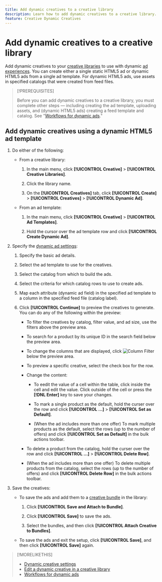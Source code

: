 ```yaml
---
title: Add dynamic creatives to a creative library
description: Learn how to add dynamic creatives to a creative library.
feature: Creative Dynamic Creatives
---
```

# Add dynamic creatives to a creative library

Add dynamic creatives to your [creative libraries](creative-library-manage.md) to use with dynamic [ad experiences](/help/creative/experiences/experience-about.md). You can create either a single static HTML5 ad or dynamic HTML5 ads from a single ad template. For dynamic HTML5 ads, use assets in specified catalogs that were created from feed files.

>[!PREREQUISITES]
>
>Before you can add dynamic creatives to a creative library, you must complete other steps &mdash; including creating the ad template, uploading assets, and (dynamic HTML5 ads) creating a feed template and catalog. See "[Workflows for dynamic ads](/help/creative/introduction/workflow-dynamic-ads.md)."

<!-- This does't work for me 9/24 -- I still have to select a catalog:

## Add dynamic creatives using a static HTML5 ad template

1. In the main menu, click **[!UICONTROL Creative]** > **[!UICONTROL Creative Libraries]**.

1. Click the library name.

1. On the **[!UICONTROL Creatives]** tab, click **[!UICONTROL Create]** > **[!UICONTROL Creatives]** > **[!UICONTROL Dynamic Ad]**.

1. Specify the [dynamic ad settings](/help/creative/creative-libraries/creative-settings-dynamic.md#dynamic-ad-settings-static-html5):

   1. On the [!UICONTROL Basic Details] tab, specify the ad details and the clickURL.

   1. Click **[!UICONTROL Process]**.

   1. On the [!UICONTROL Attributes Details] tab, specify the dynamic ad attributes.

1. Click **[!UICONTROL Save]**.

-->

## Add dynamic creatives using a dynamic HTML5 ad template

1. Do either of the following:

   * From a creative library:

     1. In the main menu, click **[!UICONTROL Creative]** > **[!UICONTROL Creative Libraries]**.
     
     1. Click the library name.
     
     1. On the **[!UICONTROL Creatives]** tab, click **[!UICONTROL Create]** > **[!UICONTROL Creatives]** > **[!UICONTROL Dynamic Ad]**.

   * From an ad template:

     1. In the main menu, click **[!UICONTROL Creative]** > **[!UICONTROL Ad Templates]**.
     
     1. Hold the cursor over the ad template row and click **[!UICONTROL Create Dynamic Ad]**.

1. Specify the [dynamic ad settings](/help/creative/creative-libraries/creative-settings-dynamic.md):

   1. Specify the basic ad details.
   
   1. Select the ad template to use for the creatives.
   
   1. Select the catalog from which to build the ads.

   1. Select the criteria for which catalog rows to use to create ads.
   
   1. Map each attribute (dynamic ad field) in the specified ad template to a column in the specified feed file (catalog label).

   1. Click **[!UICONTROL Continue]** to preview the creatives to generate. You can do any of the following within the preview:

      * To filter the creatives by catalog, filter value<!-- explain more-->, and ad size, use the filters above the preview area.
      
      * To search for a product by its unique ID in the search field below the preview area.
      
      * To change the columns that are displayed, click ![Column Filter](/help/creative/assets/custom-columns. "Column Filter") below the preview area.

      * To preview a specific creative, select the check box for the row.

      * Change the content:
      
        * To eedit the value of a cell within the table, click inside the cell and edit the value. Click outside of the cell or press the **[!DNL Enter]** key to save your changes.

        * To mark a single product as the default<!--Explain what this means. -->, hold the curser over the row and click **[!UICONTROL ...]** > **[!UICONTROL Set as Default]**.
        
        * (When the ad includes more than one offer) To mark multiple products as the default, select the rows (up to the number of offers) and click **[!UICONTROL Set as Default]** in the bulk actions toolbar.

      * To delete a product from the catalog, hold the curser over the row and click **[!UICONTROL ...]** > **[!UICONTROL Delete Row]**.
      
      * (When the ad includes more than one offer) To delete multiple products from the catalog, select the rows (up to the number of offers) and click **[!UICONTROL Delete Row]** in the bulk actions toolbar.

1. Save the creatives:

   * To save the ads and add them to a [creative bundle](/help/creative/creative-libraries/bundle-manage.md) in the library:
   
     1. Click **[!UICONTROL Save and Attach to Bundle]**.

     1. Click **[!UICONTROL Save]** to save the ads.

     1. Select the bundles, and then click **[!UICONTROL Attach Creative to Bundles]**.

   * To save the ads and exit the setup, click **[!UICONTROL Save]**, and then click **[!UICONTROL Save]** again.

>[!MORELIKETHIS]
>
>* [Dynamic creative settings](creative-settings-dynamic.md)
>* [Edit a dynamic creative in a creative library](creative-edit-dynamic.md)
>* [Workflows for dynamic ads](/help/creative/introduction/workflow-dynamic-ads.md)
